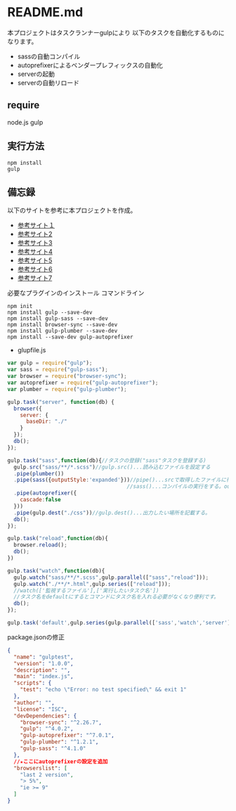 # README.md
本プロジェクトはタスクランナーgulpにより
以下のタスクを自動化するものになります。
- sassの自動コンパイル
- autoprefixerによるベンダープレフィックスの自動化
- serverの起動
- serverの自動リロード
## require
node.js
gulp

## 実行方法
```
npm install
gulp
```
## 備忘録
以下のサイトを参考に本プロジェクトを作成。
- [参考サイト１](https://qiita.com/nabe_kurage/items/b3f154a09962f692df14)
- [参考サイト2](https://www.npmjs.com/package/gulp-autoprefixer)
- [参考サイト3](https://webdesign-trends.net/entry/10069)
- [参考サイト4](https://3owebcreate.com/web/coding/webpack_autoprefixer_setting)
- [参考サイト5](https://satoyan419.com/gulp-v4/)
- [参考サイト6](https://codecodeweb.com/blog/459/)
- [参考サイト7](https://www.tweeeety.blog/entry/2018/06/18/060030)

必要なプラグインのインストール
コマンドライン
```
npm init
npm install gulp --save-dev
npm install gulp-sass --save-dev
npm install browser-sync --save-dev
npm install gulp-plumber --save-dev
npm install --save-dev gulp-autoprefixer
```

- glupfile.js
```js
var gulp = require("gulp");
var sass = require("gulp-sass");
var browser = require("browser-sync");
var autoprefixer = require("gulp-autoprefixer");
var plumber = require("gulp-plumber");

gulp.task("server", function(db) {
  browser({
    server: {
      baseDir: "./"
    }
  });
  db();
});

gulp.task("sass",function(db){//タスクの登録("sass"タスクを登録する)
  gulp.src("sass/**/*.scss")//gulp.src()...読み込むファイルを設定する
  .pipe(plumber())
  .pipe(sass({outputStyle:'expanded'}))//pipe()...srcで取得したファイルに行う処理を記載する。
                                      //sass()...コンパイルの実行をする。outputStyleで吐き出すcssのスタイルを設定する。
  .pipe(autoprefixer({
    cascade:false
  }))
  .pipe(gulp.dest("./css"))//gulp.dest()...出力したい場所を記載する。
  db();
});

gulp.task("reload",function(db){
  browser.reload();
  db();
})

gulp.task("watch",function(db){
  gulp.watch("sass/**/*.scss",gulp.parallel(["sass","reload"]));
  gulp.watch("./**/*.html",gulp.series(["reload"]));
  //watch(['監視するファイル'],['実行したいタスク名'])
  //タスク名をdefaultにするとコマンドにタスク名を入れる必要がなくなり便利です。
  db();
});

gulp.task('default',gulp.series(gulp.parallel(['sass','watch','server'])));

```
package.jsonの修正
```json
{
  "name": "gulptest",
  "version": "1.0.0",
  "description": "",
  "main": "index.js",
  "scripts": {
    "test": "echo \"Error: no test specified\" && exit 1"
  },
  "author": "",
  "license": "ISC",
  "devDependencies": {
    "browser-sync": "^2.26.7",
    "gulp": "^4.0.2",
    "gulp-autoprefixer": "^7.0.1",
    "gulp-plumber": "^1.2.1",
    "gulp-sass": "^4.1.0"
  },
  //★ここにautoprefixerの設定を追加
  "browserslist": [
    "last 2 version",
    "> 5%",
    "ie >= 9"
  ]
}

```
